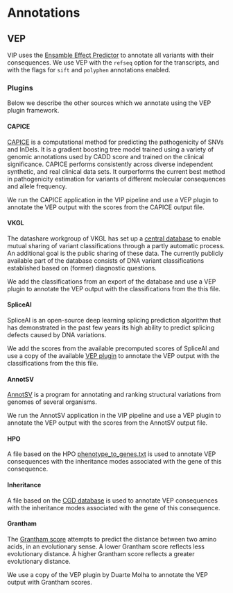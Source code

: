 # Annotations

## VEP
VIP uses the [Ensamble Effect Predictor](FIXME) to annotate all variants with their consequences. We use VEP with the `refseq` option for the transcripts, and with the flags for `sift` and `polyphen` annotations enabled.

### Plugins
Below we describe the other sources which we annotate using the VEP plugin framework.

#### CAPICE
[CAPICE](https://github.com/molgenis/capice) is a computational method for predicting the pathogenicity of SNVs and InDels. It is a gradient boosting tree model trained using a variety of genomic annotations used by CADD score and trained on the clinical significance. CAPICE performs consistently across diverse independent synthetic, and real clinical data sets. It ourperforms the current best method in pathogenicity estimation for variants of different molecular consequences and allele frequency.

We run the CAPICE application in the VIP pipeline and use a VEP plugin to annotate the VEP output with the scores from the CAPICE output file.

#### VKGL
The datashare workgroup of VKGL has set up a [central database](https://www.vkgl.nl/nl/diagnostiek/vkgl-datashare-database) to enable mutual sharing of variant classifications through a partly automatic process. An additional goal is the public sharing of these data. The currently publicly available part of the database consists of DNA variant classifications established based on (former) diagnostic questions.

We add the classifications from an export of the database and use a VEP plugin to annotate the VEP output with the classifications from the this file.

#### SpliceAI
SpliceAI is an open-source deep learning splicing prediction algorithm that has demonstrated in the past few years its high ability to predict splicing defects caused by DNA variations.

We add the scores from the available precomputed scores of SpliceAI and use a copy of the available [VEP plugin](https://github.com/Ensembl/VEP_plugins/blob/release/109/SpliceAI.pm) to annotate the VEP output with the classifications from the this file.

#### AnnotSV
[AnnotSV](https://lbgi.fr/AnnotSV/) is a program for annotating and ranking structural variations from genomes of several organisms.

We run the AnnotSV application in the VIP pipeline and use a VEP plugin to annotate the VEP output with the scores from the AnnotSV output file.

#### HPO
A file based on the HPO [phenotype_to_genes.txt](http://purl.obolibrary.org/obo/hp/hpoa/phenotype_to_genes.txt) is used to annotate VEP consequences with the inheritance modes associated with the gene of this consequence.

#### Inheritance
A file based on the [CGD database](https://research.nhgri.nih.gov/CGD/) is used to annotate VEP consequences with the inheritance modes associated with the gene of this consequence.

#### Grantham
The [Grantham score](https://www.science.org/doi/10.1126/science.185.4154.862) attempts to predict the distance between two amino acids, in an evolutionary sense. A lower Grantham score reflects less evolutionary distance. A higher Grantham score reflects a greater evolutionary distance.

We use a copy of the VEP plugin by Duarte Molha to annotate the VEP output with  Grantham scores.
